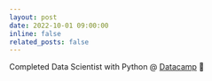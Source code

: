 ```yaml
---
layout: post
date: 2022-10-01 09:00:00 
inline: false
related_posts: false
---
```


Completed Data Scientist with Python @ [Datacamp](https://www.datacamp.com/) 🎉